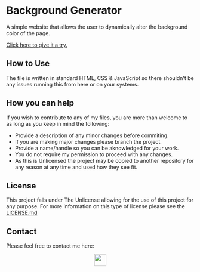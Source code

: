 # Background Generator

A simple website that allows the user to dynamically alter the background color of the page. 

[Click here to give it a try.](https://alexhill-coder.github.io/background-generator/)

## How to Use

The file is written in standard HTML, CSS & JavaScript so there shouldn't be any issues running this from here or on your systems. 

## How you can help

If you wish to contribute to any of my files, you are more than welcome to as long as you keep in mind the following:
 - Provide a description of any minor changes before commiting.
 - If you are making major changes please branch the project.
 - Provide a name/handle so you can be aknowledged for your work.
 - You do not require my permission to proceed with any changes.
 - As this is Unlicensed the project may be copied to another repository for any reason at any time and used how they see fit.

## License

This project falls under The Unlicense allowing for the use of this project for any purpose. For more information on this type of license please see the [LICENSE.md](https://github.com/alexhill-coder/background-generator/blob/master/LICENSE.md)

## Contact

Please feel free to contact me here:
<p align=center>
<a href="https://www.linkedin.com/in/alex-hill-webdeveloper">
<img src="https://img.shields.io/badge/-@alex hill webdeveloper-blue?style=for-the-badge&logo=Linkedin&logoColor=white&link=https://www.linkedin.com/in/alex-hill-webdeveloper/" height=32/>
</a>
</p>
